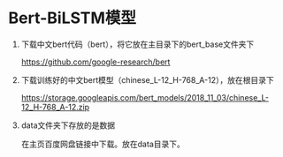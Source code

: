 # Bert-BiLSTM模型

1. 下载中文bert代码（bert），将它放在主目录下的bert_base文件夹下

    https://github.com/google-research/bert

2. 下载训练好的中文bert模型（chinese_L-12_H-768_A-12），放在根目录下

    https://storage.googleapis.com/bert_models/2018_11_03/chinese_L-12_H-768_A-12.zip

3. data文件夹下存放的是数据

    在主页百度网盘链接中下载。放在data目录下。

